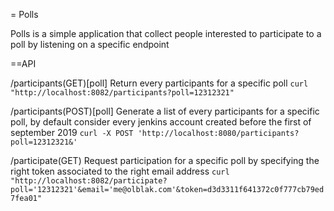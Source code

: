 = Polls

Polls is a simple application that collect people interested to participate to a poll by listening on a specific endpoint

==API


/participants(GET)[poll]
  Return every participants for a specific poll
  `curl "http://localhost:8082/participants?poll=12312321"`

/participants(POST)[poll]
  Generate a list of every participants for a specific poll, by default consider every jenkins account created before the first of september 2019
  `curl -X POST 'http://localhost:8080/participants?poll=12312321&'`

/participate(GET)
  Request participation for a specific poll by specifying the right token associated to the right email address
  `curl "http://localhost:8082/participate?poll='12312321'&email='me@olblak.com'&token=d3d3311f641372c0f777cb79ed7fea01"`
